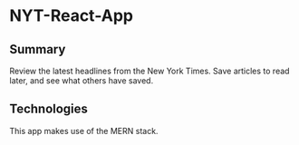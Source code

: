 # NYT-React-App
## Summary 
Review the latest headlines from the New York Times. Save articles to read later, and see what others have saved.

## Technologies
This app makes use of the MERN stack.
